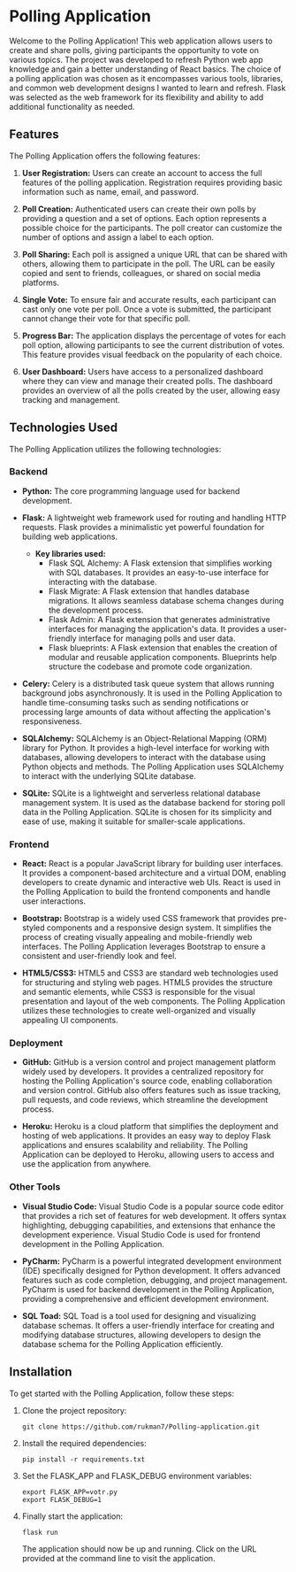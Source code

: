 # Polling Application

Welcome to the Polling Application! This web application allows users to create and share polls, giving participants the opportunity to vote on various topics. The project was developed to refresh Python web app knowledge and gain a better understanding of React basics. The choice of a polling application was chosen as it encompasses various tools, libraries, and common web development designs I wanted to learn and refresh. Flask was selected as the web framework for its flexibility and ability to add additional functionality as needed.

## Features

The Polling Application offers the following features:

1. **User Registration:** Users can create an account to access the full features of the polling application. Registration requires providing basic information such as name, email, and password.

2. **Poll Creation:** Authenticated users can create their own polls by providing a question and a set of options. Each option represents a possible choice for the participants. The poll creator can customize the number of options and assign a label to each option.

3. **Poll Sharing:** Each poll is assigned a unique URL that can be shared with others, allowing them to participate in the poll. The URL can be easily copied and sent to friends, colleagues, or shared on social media platforms.

4. **Single Vote:** To ensure fair and accurate results, each participant can cast only one vote per poll. Once a vote is submitted, the participant cannot change their vote for that specific poll.

5. **Progress Bar:** The application displays the percentage of votes for each poll option, allowing participants to see the current distribution of votes. This feature provides visual feedback on the popularity of each choice.

6. **User Dashboard:** Users have access to a personalized dashboard where they can view and manage their created polls. The dashboard provides an overview of all the polls created by the user, allowing easy tracking and management.

## Technologies Used

The Polling Application utilizes the following technologies:

### Backend

- **Python:** The core programming language used for backend development.
- **Flask:** A lightweight web framework used for routing and handling HTTP requests. Flask provides a minimalistic yet powerful foundation for building web applications.
  - **Key libraries used:**
    - Flask SQL Alchemy: A Flask extension that simplifies working with SQL databases. It provides an easy-to-use interface for interacting with the database.
    - Flask Migrate: A Flask extension that handles database migrations. It allows seamless database schema changes during the development process.
    - Flask Admin: A Flask extension that generates administrative interfaces for managing the application's data. It provides a user-friendly interface for managing polls and user data.
    - Flask blueprints: A Flask extension that enables the creation of modular and reusable application components. Blueprints help structure the codebase and promote code organization.

- **Celery:** Celery is a distributed task queue system that allows running background jobs asynchronously. It is used in the Polling Application to handle time-consuming tasks such as sending notifications or processing large amounts of data without affecting the application's responsiveness.

- **SQLAlchemy:** SQLAlchemy is an Object-Relational Mapping (ORM) library for Python. It provides a high-level interface for working with databases, allowing developers to interact with the database using Python objects and methods. The Polling Application uses SQLAlchemy to interact with the underlying SQLite database.

- **SQLite:** SQLite is a lightweight and serverless relational database management system. It is used as the database backend for storing poll data in the Polling Application. SQLite is chosen for its simplicity and ease of use, making it suitable for smaller-scale applications.

### Frontend

- **React:** React is a popular JavaScript library for building user interfaces. It provides a component-based architecture and a virtual DOM, enabling developers to create dynamic and interactive web UIs. React is used in the Polling Application to build the frontend components and handle user interactions.

- **Bootstrap:** Bootstrap is a widely used CSS framework that provides pre-styled components and a responsive design system. It simplifies the process of creating visually appealing and mobile-friendly web interfaces. The Polling Application leverages Bootstrap to ensure a consistent and user-friendly look and feel.

- **HTML5/CSS3:** HTML5 and CSS3 are standard web technologies used for structuring and styling web pages. HTML5 provides the structure and semantic elements, while CSS3 is responsible for the visual presentation and layout of the web components. The Polling Application utilizes these technologies to create well-organized and visually appealing UI components.

### Deployment

- **GitHub:** GitHub is a version control and project management platform widely used by developers. It provides a centralized repository for hosting the Polling Application's source code, enabling collaboration and version control. GitHub also offers features such as issue tracking, pull requests, and code reviews, which streamline the development process.

- **Heroku:** Heroku is a cloud platform that simplifies the deployment and hosting of web applications. It provides an easy way to deploy Flask applications and ensures scalability and reliability. The Polling Application can be deployed to Heroku, allowing users to access and use the application from anywhere.

### Other Tools

- **Visual Studio Code:** Visual Studio Code is a popular source code editor that provides a rich set of features for web development. It offers syntax highlighting, debugging capabilities, and extensions that enhance the development experience. Visual Studio Code is used for frontend development in the Polling Application.

- **PyCharm:** PyCharm is a powerful integrated development environment (IDE) specifically designed for Python development. It offers advanced features such as code completion, debugging, and project management. PyCharm is used for backend development in the Polling Application, providing a comprehensive and efficient development environment.

- **SQL Toad:** SQL Toad is a tool used for designing and visualizing database schemas. It offers a user-friendly interface for creating and modifying database structures, allowing developers to design the database schema for the Polling Application efficiently.

## Installation

To get started with the Polling Application, follow these steps:

1. Clone the project repository:

   ```shell
   git clone https://github.com/rukman7/Polling-application.git
   ```

2. Install the required dependencies:

   ```shell
   pip install -r requirements.txt
   ```

3. Set the FLASK_APP and FLASK_DEBUG environment variables:

   ```shell
   export FLASK_APP=votr.py
   export FLASK_DEBUG=1
   ```

4. Finally start the application:

   ```shell
   flask run
   ```
   
   The application should now be up and running. Click on the URL provided at the command line to visit the application. 
